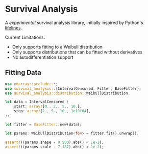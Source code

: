 # Survival Analysis

A *experimental* survival analysis library, initially inspired by Python's [lifelines](https://github.com/CamDavidsonPilon/lifelines).

Current Limitations:

* Only supports fitting to a Weibull distribution
* Only supports distributions that can be fitted without derivatives
* No autodifferentiation support

## Fitting Data

```rust
use ndarray::prelude::*;
use survival_analysis::{IntervalCensored, Fitter, BaseFitter};
use survival_analysis::distribution::WeibullDistribution;

let data = IntervalCensored {
    start: array![0., 2., 5., 10.],
    stop: array![2., 5., 10., 1e10f64],
};

let fitter = BaseFitter::new(data);

let params: WeibullDistribution<f64> = fitter.fit().unwrap();

assert!((params.shape - 0.980).abs() < 1e-2);
assert!((params.scale - 7.187).abs() < 1e-2);
```
